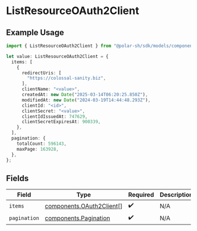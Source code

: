 # ListResourceOAuth2Client

## Example Usage

```typescript
import { ListResourceOAuth2Client } from "@polar-sh/sdk/models/components/listresourceoauth2client.js";

let value: ListResourceOAuth2Client = {
  items: [
    {
      redirectUris: [
        "https://colossal-sanity.biz",
      ],
      clientName: "<value>",
      createdAt: new Date("2025-03-14T06:20:25.850Z"),
      modifiedAt: new Date("2024-03-19T14:44:48.293Z"),
      clientId: "<id>",
      clientSecret: "<value>",
      clientIdIssuedAt: 747629,
      clientSecretExpiresAt: 900339,
    },
  ],
  pagination: {
    totalCount: 596143,
    maxPage: 163928,
  },
};
```

## Fields

| Field                                                                | Type                                                                 | Required                                                             | Description                                                          |
| -------------------------------------------------------------------- | -------------------------------------------------------------------- | -------------------------------------------------------------------- | -------------------------------------------------------------------- |
| `items`                                                              | [components.OAuth2Client](../../models/components/oauth2client.md)[] | :heavy_check_mark:                                                   | N/A                                                                  |
| `pagination`                                                         | [components.Pagination](../../models/components/pagination.md)       | :heavy_check_mark:                                                   | N/A                                                                  |